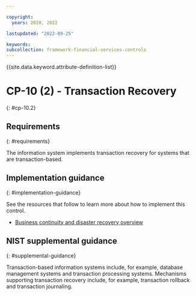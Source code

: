 ```yaml
---

copyright:
  years: 2020, 2022

lastupdated: "2022-09-25"

keywords: 
subcollection: framework-financial-services-controls
---
```


{{site.data.keyword.attribute-definition-list}}

         
# CP-10 (2) - Transaction Recovery
{: #cp-10.2}

## Requirements
{: #requirements}

The information system implements transaction recovery for systems that are transaction-based.

## Implementation guidance
{: #implementation-guidance}

See the resources that follow to learn more about how to implement this control.

- [Business continuity and disaster recovery overview](/docs/framework-financial-services?topic=framework-financial-services-shared-bcdr)

## NIST supplemental guidance
{: #supplemental-guidance}

Transaction-based information systems include, for example, database management systems and transaction processing systems. Mechanisms supporting transaction recovery include, for example, transaction rollback and transaction journaling.



